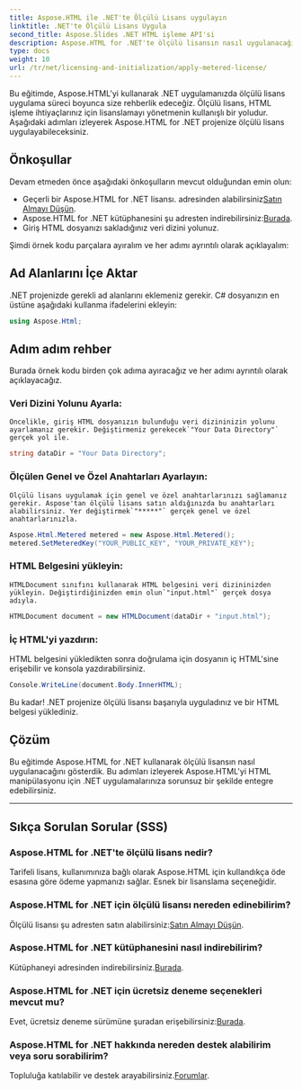 ```yaml
---
title: Aspose.HTML ile .NET'te Ölçülü Lisans uygulayın
linktitle: .NET'te Ölçülü Lisans Uygula
second_title: Aspose.Slides .NET HTML işleme API'si
description: Aspose.HTML for .NET'te ölçülü lisansın nasıl uygulanacağını öğrenin. HTML manipülasyon ihtiyaçlarınızı verimli bir şekilde yönetin. Şimdi başla!
type: docs
weight: 10
url: /tr/net/licensing-and-initialization/apply-metered-license/
---
```

Bu eğitimde, Aspose.HTML'yi kullanarak .NET uygulamanızda ölçülü lisans uygulama süreci boyunca size rehberlik edeceğiz. Ölçülü lisans, HTML işleme ihtiyaçlarınız için lisanslamayı yönetmenin kullanışlı bir yoludur. Aşağıdaki adımları izleyerek Aspose.HTML for .NET projenize ölçülü lisans uygulayabileceksiniz.

## Önkoşullar

Devam etmeden önce aşağıdaki önkoşulların mevcut olduğundan emin olun:

-  Geçerli bir Aspose.HTML for .NET lisansı. adresinden alabilirsiniz[Satın Almayı Düşün](https://purchase.aspose.com/buy).
-  Aspose.HTML for .NET kütüphanesini şu adresten indirebilirsiniz:[Burada](https://releases.aspose.com/html/net/).
- Giriş HTML dosyanızı sakladığınız veri dizini yolunuz.

Şimdi örnek kodu parçalara ayıralım ve her adımı ayrıntılı olarak açıklayalım:

## Ad Alanlarını İçe Aktar

.NET projenizde gerekli ad alanlarını eklemeniz gerekir. C# dosyanızın en üstüne aşağıdaki kullanma ifadelerini ekleyin:

```csharp
using Aspose.Html;
```

## Adım adım rehber

Burada örnek kodu birden çok adıma ayıracağız ve her adımı ayrıntılı olarak açıklayacağız.

### Veri Dizini Yolunu Ayarla:

    Öncelikle, giriş HTML dosyanızın bulunduğu veri dizininizin yolunu ayarlamanız gerekir. Değiştirmeniz gerekecek`"Your Data Directory"` gerçek yol ile.

   ```csharp
   string dataDir = "Your Data Directory";
   ```

### Ölçülen Genel ve Özel Anahtarları Ayarlayın:

    Ölçülü lisans uygulamak için genel ve özel anahtarlarınızı sağlamanız gerekir. Aspose'tan ölçülü lisans satın aldığınızda bu anahtarları alabilirsiniz. Yer değiştirmek`"*****"` gerçek genel ve özel anahtarlarınızla.

   ```csharp
   Aspose.Html.Metered metered = new Aspose.Html.Metered();
   metered.SetMeteredKey("YOUR_PUBLIC_KEY", "YOUR_PRIVATE_KEY");
   ```

### HTML Belgesini yükleyin:

    HTMLDocument sınıfını kullanarak HTML belgesini veri dizininizden yükleyin. Değiştirdiğinizden emin olun`"input.html"` gerçek dosya adıyla.

   ```csharp
   HTMLDocument document = new HTMLDocument(dataDir + "input.html");
   ```

### İç HTML'yi yazdırın:

   HTML belgesini yükledikten sonra doğrulama için dosyanın iç HTML'sine erişebilir ve konsola yazdırabilirsiniz.

   ```csharp
   Console.WriteLine(document.Body.InnerHTML);
   ```

Bu kadar! .NET projenize ölçülü lisansı başarıyla uyguladınız ve bir HTML belgesi yüklediniz.

## Çözüm

Bu eğitimde Aspose.HTML for .NET kullanarak ölçülü lisansın nasıl uygulanacağını gösterdik. Bu adımları izleyerek Aspose.HTML'yi HTML manipülasyonu için .NET uygulamalarınıza sorunsuz bir şekilde entegre edebilirsiniz.

---

## Sıkça Sorulan Sorular (SSS)

### Aspose.HTML for .NET'te ölçülü lisans nedir?
Tarifeli lisans, kullanımınıza bağlı olarak Aspose.HTML için kullandıkça öde esasına göre ödeme yapmanızı sağlar. Esnek bir lisanslama seçeneğidir.

### Aspose.HTML for .NET için ölçülü lisansı nereden edinebilirim?
 Ölçülü lisansı şu adresten satın alabilirsiniz:[Satın Almayı Düşün](https://purchase.aspose.com/buy).

### Aspose.HTML for .NET kütüphanesini nasıl indirebilirim?
 Kütüphaneyi adresinden indirebilirsiniz.[Burada](https://releases.aspose.com/html/net/).

### Aspose.HTML for .NET için ücretsiz deneme seçenekleri mevcut mu?
Evet, ücretsiz deneme sürümüne şuradan erişebilirsiniz:[Burada](https://releases.aspose.com/).

### Aspose.HTML for .NET hakkında nereden destek alabilirim veya soru sorabilirim?
 Topluluğa katılabilir ve destek arayabilirsiniz.[Forumlar](https://forum.aspose.com/).